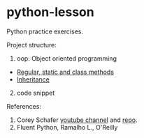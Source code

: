 # python-lesson
Python practice exercises.

Project structure:

1. oop: Object oriented programming    
* [Regular, static and class methods](https://github.com/pkaf/python-lesson/blob/main/oop/class_method.ipynb)
* [Inheritance](https://github.com/pkaf/python-lesson/blob/main/oop/inheritance.ipynb)

2. code snippet


References:
1. Corey Schafer [youtube channel](https://www.youtube.com/channel/UCCezIgC97PvUuR4_gbFUs5g) and [repo](https://github.com/CoreyMSchafer/code_snippets).
2. Fluent Python, Ramalho L., O'Reilly  